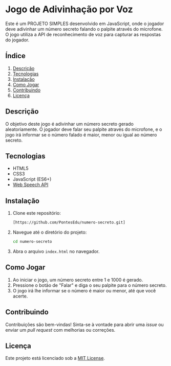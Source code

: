 # Jogo de Adivinhação por Voz

Este é um PROJETO SIMPLES desenvolvido em JavaScript, onde o jogador deve adivinhar um número secreto falando o palpite através do microfone. O jogo utiliza a API de reconhecimento de voz para capturar as respostas do jogador.

## Índice

1. [Descrição](#descrição)
2. [Tecnologias](#tecnologias)
3. [Instalação](#instalação)
4. [Como Jogar](#como-jogar)
5. [Contribuindo](#contribuindo)
6. [Licença](#licença)

## Descrição

O objetivo deste jogo é adivinhar um número secreto gerado aleatoriamente. O jogador deve falar seu palpite através do microfone, e o jogo irá informar se o número falado é maior, menor ou igual ao número secreto.

## Tecnologias

- HTML5
- CSS3
- JavaScript (ES6+)
- [Web Speech API](https://developer.mozilla.org/en-US/docs/Web/API/Web_Speech_API)

## Instalação

1. Clone este repositório:

    ```bash
    [https://github.com/PontesEdu/numero-secreto.git]
    ```

2. Navegue até o diretório do projeto:

    ```bash
    cd numero-secreto
    ```

3. Abra o arquivo `index.html` no navegador.

## Como Jogar

1. Ao iniciar o jogo, um número secreto entre 1 e 1000 é gerado.
2. Pressione o botão de "Falar" e diga o seu palpite para o número secreto.
3. O jogo irá lhe informar se o número é maior ou menor, até que você acerte.

## Contribuindo

Contribuições são bem-vindas! Sinta-se à vontade para abrir uma _issue_ ou enviar um _pull request_ com melhorias ou correções.

## Licença

Este projeto está licenciado sob a [MIT License](LICENSE).

